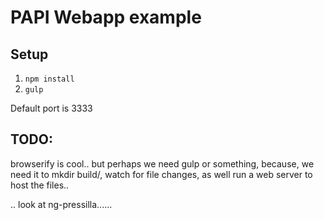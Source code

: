 PAPI Webapp example
======================================

## Setup
1. ```npm install```
2. ```gulp```

Default port is 3333


## TODO:

browserify is cool.. but perhaps we need gulp or something, because,
we need it to mkdir build/, watch for file changes, as well run a web
server to host the files..

.. look at ng-pressilla......
